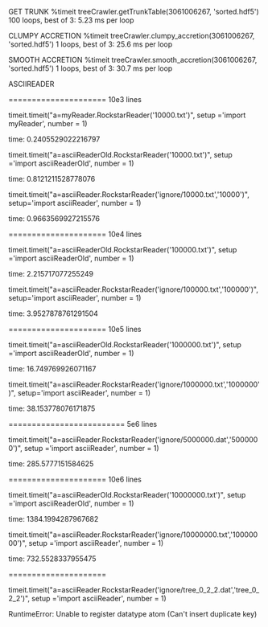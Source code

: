 GET TRUNK
%timeit treeCrawler.getTrunkTable(3061006267, 'sorted.hdf5')
100 loops, best of 3: 5.23 ms per loop

CLUMPY ACCRETION
%timeit treeCrawler.clumpy_accretion(3061006267, 'sorted.hdf5')
1 loops, best of 3: 25.6 ms per loop

SMOOTH ACCRETION
%timeit treeCrawler.smooth_accretion(3061006267, 'sorted.hdf5')
1 loops, best of 3: 30.7 ms per loop


ASCIIREADER

===================== 10e3 lines

timeit.timeit("a=myReader.RockstarReader('10000.txt')", setup ='import myReader', number = 1)

time: 0.2405529022216797

timeit.timeit("a=asciiReaderOld.RockstarReader('10000.txt')", setup ='import asciiReaderOld', number = 1)

time: 0.8121211528778076

timeit.timeit("a=asciiReader.RockstarReader('ignore/10000.txt','10000')", setup='import asciiReader', number = 1)

time: 0.9663569927215576

===================== 10e4 lines

timeit.timeit("a=asciiReaderOld.RockstarReader('100000.txt')", setup ='import asciiReaderOld', number = 1)

time: 2.215717077255249

timeit.timeit("a=asciiReader.RockstarReader('ignore/100000.txt','100000')", setup='import asciiReader', number = 1)

time: 3.9527878761291504

===================== 10e5 lines

timeit.timeit("a=asciiReaderOld.RockstarReader('1000000.txt')", setup ='import asciiReaderOld', number = 1)

time: 16.749769926071167

timeit.timeit("a=asciiReader.RockstarReader('ignore/1000000.txt','1000000')", setup='import asciiReader', number = 1)

time: 38.153778076171875

========================= 5e6 lines

timeit.timeit("a=asciiReader.RockstarReader('ignore/5000000.dat','5000000')", setup ='import asciiReader', number = 1)

time: 285.5777151584625

===================== 10e6 lines

timeit.timeit("a=asciiReaderOld.RockstarReader('10000000.txt')", setup ='import asciiReaderOld', number = 1)

time: 1384.1994287967682

timeit.timeit("a=asciiReader.RockstarReader('ignore/10000000.txt','10000000')", setup ='import asciiReader', number = 1)

time: 732.5528337955475

===================== 

timeit.timeit("a=asciiReader.RockstarReader('ignore/tree_0_2_2.dat','tree_0_2_2')", setup ='import asciiReader', number = 1)

RuntimeError: Unable to register datatype atom (Can't insert duplicate key)

